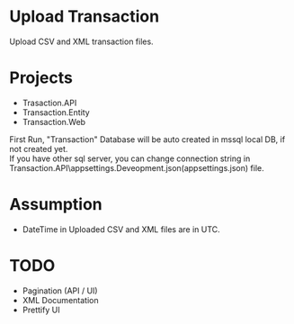 # Upload Transaction
Upload CSV and XML transaction files.

# Projects
- Trasaction.API
- Transaction.Entity
- Transaction.Web

First Run, "Transaction" Database will be auto created in mssql local DB, if not created yet.  
If you have other sql server, you can change connection string in Transaction.API\appsettings.Deveopment.json(appsettings.json) file.

# Assumption
- DateTime in Uploaded CSV and XML files are in UTC.

# TODO
- Pagination (API / UI)
- XML Documentation
- Prettify UI
